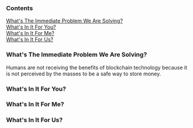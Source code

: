 ### Contents
[What's The Immediate Problem We Are Solving?]()  
[What's In It For You?]()  
[What's In It For Me?]()  
[What's In It For Us?]()  

### What's The Immediate Problem We Are Solving?  
Humans are not receiving the benefits of blockchain technology because it is not perceived by the masses to be a safe way to store money.  


### What's In It For You?  

### What's In It For Me?  

### What's In It For Us?  
